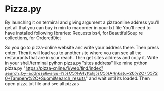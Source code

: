 # Pizza.py
By launching it on terminal and giving argument a pizzaonline address you'll get all that you can buy in min to max order in your txt file
You'll need to have installed following libraries:
  Requests
  bs4, for BeautifulSoup
  re
  collections, for OrderedDict
  
So you go to pizza-online website and write your address there. Then press enter. Then it will load you to another site where you can see all the restaurants that are in your reach. Then get sites address and copy it. Write in your shell/terminal
python pizza.py "sites address"
like mine
python pizza.py "https://pizza-online.fi/web/find/index?search_by=address&value=N%C3%A4yttelij%C3%A4nkatu+28%2C+33720+Tampere%2C+Suomi#search_results"
and wait until its loaded. Then open pizza.txt file and see all pizzas

